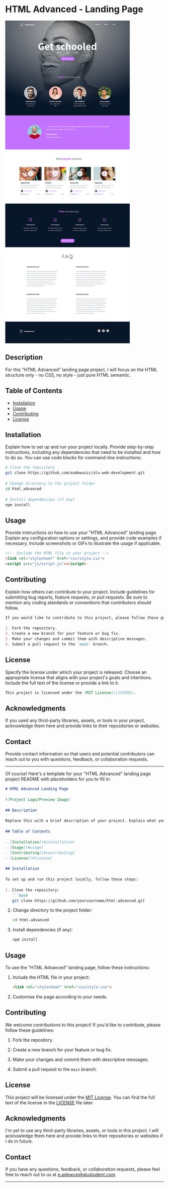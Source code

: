 # HTML Advanced - Landing Page

![Project Preview](Images/page-review.jpg)

## Description

For this "HTML Advanced" landing page project, I will focus on the HTML structure only - no CSS, no style - just pure HTML semantic.

## Table of Contents

- [Installation](#installation)
- [Usage](#usage)
- [Contributing](#contributing)
- [License](#license)

## Installation

Explain how to set up and run your project locally. Provide step-by-step instructions, including any dependencies that need to be installed and how to do so. You can use code blocks for command-line instructions:

```bash
# Clone the repository
git clone https://github.com/eadewusic/alu-web-development.git

# Change directory to the project folder
cd html_advanced

# Install dependencies (if any)
npm install
```

## Usage

Provide instructions on how to use your "HTML Advanced" landing page. Explain any configuration options or settings, and provide code examples if necessary. Include screenshots or GIFs to illustrate the usage if applicable.

```html
<!-- Include the HTML file in your project -->
<link rel="stylesheet" href="css/style.css">
<script src="js/script.js"></script>
```

## Contributing

Explain how others can contribute to your project. Include guidelines for submitting bug reports, feature requests, or pull requests. Be sure to mention any coding standards or conventions that contributors should follow.

```markdown
If you would like to contribute to this project, please follow these guidelines:

1. Fork the repository.
2. Create a new branch for your feature or bug fix.
3. Make your changes and commit them with descriptive messages.
4. Submit a pull request to the `main` branch.
```

## License

Specify the license under which your project is released. Choose an appropriate license that aligns with your project's goals and intentions. Include the full text of the license or provide a link to it.

```markdown
This project is licensed under the [MIT License](LICENSE).
```

## Acknowledgments

If you used any third-party libraries, assets, or tools in your project, acknowledge them here and provide links to their repositories or websites.

## Contact

Provide contact information so that users and potential contributors can reach out to you with questions, feedback, or collaboration requests.

---

Of course! Here's a template for your "HTML Advanced" landing page project README with placeholders for you to fill in:

```markdown
# HTML Advanced Landing Page

![Project Logo/Preview Image]

## Description

Replace this with a brief description of your project. Explain what your "HTML Advanced" landing page is all about and why it's relevant. Mention any specific features or functionalities that make it unique.

## Table of Contents

- [Installation](#installation)
- [Usage](#usage)
- [Contributing](#contributing)
- [License](#license)

## Installation

To set up and run this project locally, follow these steps:

1. Clone the repository:
   ```bash
   git clone https://github.com/yourusername/html-advanced.git
   ```

2. Change directory to the project folder:
   ```bash
   cd html-advanced
   ```

3. Install dependencies (if any):
   ```bash
   npm install
   ```

## Usage

To use the "HTML Advanced" landing page, follow these instructions:

1. Include the HTML file in your project:
   ```html
   <link rel="stylesheet" href="css/style.css">
   ```

2. Customise the page according to your needs.

## Contributing

We welcome contributions to this project! If you'd like to contribute, please follow these guidelines:

1. Fork the repository.

2. Create a new branch for your feature or bug fix.

3. Make your changes and commit them with descriptive messages.

4. Submit a pull request to the `main` branch.

## License

This project will be licensed under the [MIT License](LICENSE). You can find the full text of the license in the [LICENSE](LICENSE) file later.

## Acknowledgments

I'm yet to use any third-party libraries, assets, or tools in this project. I will acknowledge them here and provide links to their repositories or websites if I do in future.

## Contact

If you have any questions, feedback, or collaboration requests, please feel free to reach out to us at [e.adewusi@alustudent.com](mailto:e.adewusi@alustudent.com).

---

```